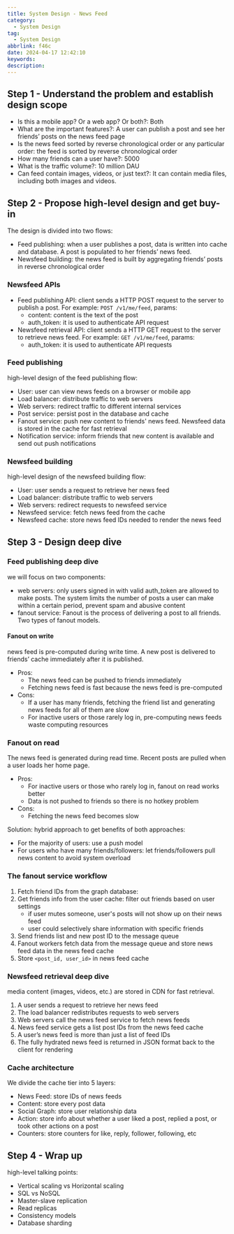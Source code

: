 ```yaml
---
title: System Design - News Feed
category:
  - System Design
tag:
  - System Design
abbrlink: f46c
date: 2024-04-17 12:42:10
keywords:
description:
---
```


## Step 1 - Understand the problem and establish design scope
* Is this a mobile app? Or a web app? Or both?: Both
* What are the important features?: A user can publish a post and see her friends’ posts on the news feed page
* Is the news feed sorted by reverse chronological order or any particular order: the feed is sorted by reverse chronological order
* How many friends can a user have?: 5000
* What is the traffic volume?: 10 million DAU
* Can feed contain images, videos, or just text?: It can contain media files, including both images and videos.

## Step 2 - Propose high-level design and get buy-in
The design is divided into two flows:
* Feed publishing: when a user publishes a post, data is written into cache and database. A post is populated to her friends’ news feed.
* Newsfeed building: the news feed is built by aggregating friends’ posts in reverse chronological order

### Newsfeed APIs
* Feed publishing API: client sends a HTTP POST request to the server to publish a post. For example: `POST /v1/me/feed`, params:
    * content: content is the text of the post
    * auth_token: it is used to authenticate API request
* Newsfeed retrieval API: client sends a HTTP GET request to the server to retrieve news feed. For example: `GET /v1/me/feed`, params:
    * auth_token: it is used to authenticate API requests

### Feed publishing
high-level design of the feed publishing flow:
* User: user can view news feeds on a browser or mobile app
* Load balancer: distribute traffic to web servers
* Web servers: redirect traffic to different internal services
* Post service: persist post in the database and cache
* Fanout service: push new content to friends' news feed. Newsfeed data is stored in the cache for fast retrieval
* Notification service: inform friends that new content is available and send out push notifications

### Newsfeed building
high-level design of the newsfeed building flow:
* User: user sends a request to retrieve her news feed
* Load balancer: distribute traffic to web servers
* Web servers: redirect requests to newsfeed service
* Newsfeed service: fetch news feed from the cache
* Newsfeed cache: store news feed IDs needed to render the news feed


## Step 3 - Design deep dive
### Feed publishing deep dive
we will focus on two components:
* web servers: only users signed in with valid auth_token are allowed to make posts. The system limits the number of posts a user can make within a certain period, prevent spam and abusive content
* fanout service: Fanout is the process of delivering a post to all friends. Two types of fanout models.

#### Fanout on write
news feed is pre-computed during write time. A new post is delivered to friends’ cache immediately after it is published.
* Pros: 
    * The news feed can be pushed to friends immediately
    * Fetching news feed is fast because the news feed is pre-computed
* Cons: 
    * If a user has many friends, fetching the friend list and generating news feeds for all of them are slow
    * For inactive users or those rarely log in, pre-computing news feeds waste computing resources

### Fanout on read
The news feed is generated during read time. Recent posts are pulled when a user loads her home page.
* Pros:
    * For inactive users or those who rarely log in, fanout on read works better
    * Data is not pushed to friends so there is no hotkey problem
* Cons:
    * Fetching the news feed becomes slow

Solution: hybrid approach to get benefits of both approaches:
* For the majority of users: use a push model 
* For users who have many friends/followers: let friends/followers pull news content to avoid system overload

### The fanout service workflow
1. Fetch friend IDs from the graph database: 
2. Get friends info from the user cache: filter out friends based on user settings
    * if user mutes someone, user's posts will not show up on their news feed
    * user could selectively share information with specific friends
3. Send friends list and new post ID to the message queue
4. Fanout workers fetch data from the message queue and store news feed data in the news feed cache
5. Store `<post_id, user_id>` in news feed cache

### Newsfeed retrieval deep dive
media content (images, videos, etc.) are stored in CDN for fast retrieval. 
1. A user sends a request to retrieve her news feed
2. The load balancer redistributes requests to web servers
3. Web servers call the news feed service to fetch news feeds
4. News feed service gets a list post IDs from the news feed cache
5. A user’s news feed is more than just a list of feed IDs
6. The fully hydrated news feed is returned in JSON format back to the client for rendering

### Cache architecture
We divide the cache tier into 5 layers:
* News Feed: store IDs of news feeds
* Content: store every post data
* Social Graph: store user relationship data
* Action: store info about whether a user liked a post, replied a post, or took other actions on a post
* Counters: store counters for like, reply, follower, following, etc


## Step 4 - Wrap up
high-level talking points:
* Vertical scaling vs Horizontal scaling
* SQL vs NoSQL
* Master-slave replication
* Read replicas
* Consistency models
* Database sharding
